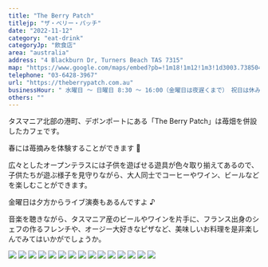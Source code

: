 ```yaml
---
title: "The Berry Patch"
titlejp: "ザ・ベリー・パッチ"
date: "2022-11-12"
category: "eat-drink"
categoryJp: "飲食店"
area: "australia"
address: "4 Blackburn Dr, Turners Beach TAS 7315"
map: "https://www.google.com/maps/embed?pb=!1m18!1m12!1m3!1d3003.7385047495313!2d146.238375!3d-41.162057000000004!2m3!1f0!2f0!3f0!3m2!1i1024!2i768!4f13.1!3m3!1m2!1s0xaa7bcbff45c9d9cd%3A0xbff879cb93cfc4c8!2sTurners%20Beach%20Berry%20Patch!5e0!3m2!1sja!2sau!4v1669120503783!5m2!1sja!2sau"
telephone: "03-6428-3967"
url: "https://theberrypatch.com.au"
businessHour: " 水曜日 〜 日曜日 8:30 〜 16:00（金曜日は夜遅くまで）　祝日は休み"
others: ""
---
```


タスマニア北部の港町、デボンポートにある「The Berry Patch」は苺畑を併設したカフェです。

春には苺摘みを体験することができます 🍓

広々としたオープンテラスには子供を遊ばせる遊具が色々取り揃えてあるので、子供たちが遊ぶ様子を見守りながら、大人同士でコーヒーやワイン、ビールなどを楽しむことができます。

金曜日は夕方からライブ演奏もあるんですよ ♪

音楽を聴きながら、タスマニア産のビールやワインを片手に、フランス出身のシェフの作るフレンチや、オージー大好きなピザなど、美味しいお料理を是非楽しんでみてはいかがでしょうか。

![](../images/posts/1/1.webp)
![](../images/posts/1/2.webp)
![](../images/posts/1/3.webp)
![](../images/posts/1/4.webp)
![](../images/posts/1/5.webp)
![](../images/posts/1/6.webp)
![](../images/posts/1/7.webp)
![](../images/posts/1/8.webp)
![](../images/posts/1/9.webp)
![](../images/posts/1/10.webp)
![](../images/posts/1/11.webp)
![](../images/posts/1/12.webp)
![](../images/posts/1/13.webp)
![](../images/posts/1/14.webp)
![](../images/posts/1/15.webp)
